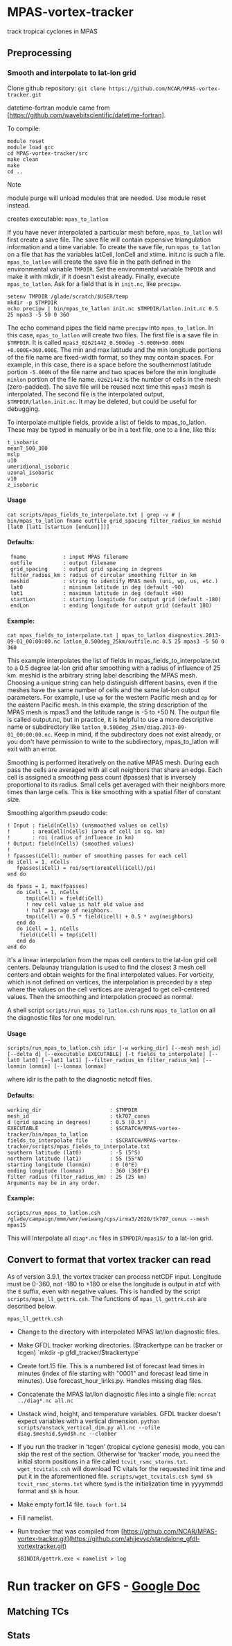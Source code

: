# MPAS-vortex-tracker
track tropical cyclones in MPAS

## Preprocessing

### Smooth and interpolate to lat-lon grid

Clone github repository: `git clone https://github.com/NCAR/MPAS-vortex-tracker.git`

datetime-fortran module came from [https://github.com/wavebitscientific/datetime-fortran]. 

To compile:
```
module reset
module load gcc
cd MPAS-vortex-tracker/src
make clean
make
cd ..
```

> [!NOTE]
> module purge will unload modules that are needed. Use module reset instead.

creates executable: `mpas_to_latlon` 

If you have never interpolated a particular mesh before, `mpas_to_latlon` will first create a save file.  The save file will contain expensive triangulation information and a time variable. To create the save file, run `mpas_to_latlon` on a file that has the variables latCell, lonCell and xtime. init.nc is such a file. `mpas_to_latlon` will create the save file in the path defined in the environmental variable `TMPDIR`. Set the environmental variable `TMPDIR` and make it with mkdir, if it doesn't exist already. Finally, execute `mpas_to_latlon`. Ask for a field that is in `init.nc`, like `precipw`. 

```
setenv TMPDIR /glade/scratch/$USER/temp
mkdir -p $TMPDIR
echo precipw | bin/mpas_to_latlon init.nc $TMPDIR/latlon.init.nc 0.5 25 mpas3 -5 50 0 360
```

The echo command pipes the field name `precipw` into `mpas_to_latlon`. In this case, `mpas_to_latlon` will create two files. The first file is a save file in `$TMPDIR`. It is called `mpas3_02621442_0.500deg -5.000N+50.000N  +0.000E+360.000E`. The min and max latitude and the min longitude portions of the file name are fixed-width format, so they may contain spaces. For example, in this case, there is a space before the southernmost latitude portion `-5.000N` of the file name and two spaces before the min longitude `minlon` portion of the file name. `02621442` is the number of cells in the mesh (zero-padded). The save file will be reused next time this `mpas3` mesh is interpolated. The second file is the interpolated output, `$TMPDIR/latlon.init.nc`. It may be deleted, but could be useful for debugging. 

To interpolate multiple fields, provide a list of fields to mpas_to_latlon.  These may be typed in manually or be in a text file, one to a line, like this:

```
t_isobaric
meanT_500_300
mslp
u10
umeridional_isobaric
uzonal_isobaric
v10
z_isobaric
```

#### Usage
`cat scripts/mpas_fields_to_interpolate.txt | grep -v # | bin/mpas_to_latlon fname outfile grid_spacing filter_radius_km meshid [lat0 [lat1 [startLon [endLon]]]]`


#### Defaults:
```
 fname            : input MPAS filename
 outfile          : output filename
 grid_spacing     : output grid spacing in degrees
 filter_radius_km : radius of circular smoothing filter in km
 meshid           : string to identify MPAS mesh (uni, wp, us, etc.)
 lat0             : minimum latitude in deg (default -90)
 lat1             : maximum latitude in deg (default +90)
 startLon         : starting longitude for output grid (default -180)
 endLon           : ending longitude for output grid (default 180)
```

#### Example:
```cat mpas_fields_to_interpolate.txt | mpas_to_latlon diagnostics.2013-09-01_00:00:00.nc latlon_0.500deg_25km/outfile.nc 0.5 25 mpas3 -5 50 0 360```

This example interpolates the list of fields in mpas_fields_to_interpolate.txt to a 0.5 degree lat-lon grid after smoothing with a radius of influence of 25 km.  meshid is the arbitrary string label describing the MPAS mesh. Choosing a unique string can help distinguish different basins, even if the meshes have the same number of cells and the same lat-lon output parameters.  For example, I use `wp` for the western Pacific mesh and `ep` for the eastern Pacific mesh. In this example, the string description of the MPAS mesh is mpas3 and the latitude range is -5 to +50 N. The output file is called output.nc, but in practice, it is helpful to use a more descriptive name or subdirectory like `latlon_0.500deg_25km/diag.2013-09-01_00:00:00.nc`. Keep in mind, if the subdirectory does not exist already, or you don't have permission to write to the subdirectory, mpas_to_latlon will exit with an error.

Smoothing is performed iteratively on the native MPAS mesh.  During each pass the cells are averaged with all cell neighbors that share an edge.  Each cell is assigned a smoothing pass count (fpasses) that is inversely proportional to its radius. Small cells get averaged with their neighbors more times than large cells. This is like smoothing with a spatial filter of constant size. 

Smoothing algorithm pseudo code:

```
! Input : field(nCells) (unsmoothed values on cells)
!       : areaCell(nCells) (area of cell in sq. km)
!       : roi (radius of influence in km)
! Output: field(nCells) (smoothed values)
! 
! fpasses(iCell): number of smoothing passes for each cell
do iCell = 1, nCells
   fpasses(iCell) = roi/sqrt(areaCell(iCell)/pi)
end do

do fpass = 1, max(fpasses)
   do iCell = 1, nCells
      tmp(iCell) = field(iCell)
      ! new cell value is half old value and
      ! half average of neighbors.
      tmp(iCell) = 0.5 * field(icell) + 0.5 * avg(neighbors)
   end do
   do iCell = 1, nCells
	field(iCell) = tmp(iCell)
   end do
end do
```

It's a linear interpolation from the mpas cell centers to the lat-lon grid cell centers. Delaunay triangulation is used to find the closest 3 mesh cell centers and obtain weights for the final interpolated values.  For vorticity, which is not defined on vertices, the interpolation is preceded by a step where the values on the cell vertices are averaged to get cell-centered values. Then the smoothing and interpolation proceed as normal. 

A shell script `scripts/run_mpas_to_latlon.csh` runs `mpas_to_latlon` on all the diagnostic files for one model run. 

#### Usage

`scripts/run_mpas_to_latlon.csh idir [-w working_dir] [--mesh mesh_id] [--delta d] [--executable EXECUTABLE] [-t fields_to_interpolate] [--lat0 lat0] [--lat1 lat1] [--filter_radius_km filter_radius_km] [--lonmin lonmin] [--lonmax lonmax]`

where idir is the path to the diagnostic netcdf files.

#### Defaults:
```
working_dir                      : $TMPDIR
mesh_id                          : tk707_conus
d (grid spacing in degrees)      : 0.5 (0.5°)
EXECUTABLE                       : $SCRATCH/MPAS-vortex-tracker/bin/mpas_to_latlon
fields_to_interpolate file       : $SCRATCH/MPAS-vortex-tracker/scripts/mpas_fields_to_interpolate.txt
southern latitude (lat0)         : -5 (5°S)
northern latitude (lat1)         : 55 (55°N)
starting longitude (lonmin)      : 0 (0°E)
ending longitude (lonmax)        : 360 (360°E)
filter radius (filter_radius_km) : 25 (25 km)
Arguments may be in any order.
```

#### Example: 
```
scripts/run_mpas_to_latlon.csh /glade/campaign/mmm/wmr/weiwang/cps/irma3/2020/tk707_conus --mesh mpas15
```

This will Interpolate all `diag*.nc` files in `$TMPDIR/mpas15/` to a lat-lon grid. 

## Convert to format that vortex tracker can read

As of version 3.9.1, the vortex tracker can process netCDF input.  Longitude must be 0-360, not -180 to +180 or else the longitude is output in atcf with the `E` suffix, even with negative values. This is handled by the script `scripts/mpas_ll_gettrk.csh`.  The functions of `mpas_ll_gettrk.csh` are described below.

`mpas_ll_gettrk.csh`

  - Change to the directory with interpolated MPAS lat/lon diagnostic files.
  
  - Make GFDL tracker working directories. ($trackertype can be tracker or tcgen)
  `mkdir -p gfdl_tracker/$trackertype`
  
  - Create fort.15 file. This is a numbered list of forecast lead times in minutes (index of file starting with "0001" and forecast lead time in minutes). Use forecast_hour_links.py. Handles missing diag files. 
  
  - Concatenate the MPAS lat/lon diagnostic files into a single file:
  `ncrcat ../diag*.nc all.nc`
  
  - Unstack wind, height, and temperature variables. GFDL tracker doesn't expect variables with a vertical dimension.
  `python scripts/unstack_vertical_dim.py all.nc --ofile diag.$meshid.$ymd$h.nc --clobber`
  
  - If you run the tracker in ‘tcgen’ (tropical cyclone genesis) mode, you can skip the rest of the section. Otherwise for ‘tracker’ mode, you need the initial storm positions in a file called `tcvit_rsmc_storms.txt`.  `wget_tcvitals.csh` will download TC vitals for the requested init time and put it in the aforementioned file.
  `scripts/wget_tcvitals.csh $ymd $h tcvit_rsmc_storms.txt`
  where `$ymd` is the initialization time in yyyymmdd format and `$h` is hour. 
  
  - Make empty fort.14 file.
  `touch fort.14`
  
  - Fill namelist.
  
  - Run tracker that was compiled from [https://github.com/NCAR/MPAS-vortex-tracker.git](https://github.com/ahijevyc/standalone_gfdl-vortextracker.git)
    
  	`$BINDIR/gettrk.exe < namelist > log`

# Run tracker on GFS - <a href="https://docs.google.com/document/d/1vgNUB4GW0FOgpD3tZUm8GQ2jV8ECW5SI7tfZVcX12UU/edit?usp=sharing">Google Doc</a>

## Matching TCs

## Stats
